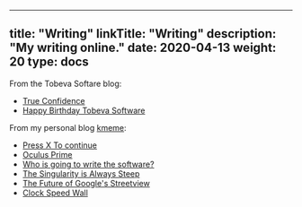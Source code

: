 
---
title: "Writing"
linkTitle: "Writing"
description: "My writing online."
date: 2020-04-13
weight: 20
type: docs
---

From the Tobeva Softare blog:

* [True Confidence](/blog/2020/04/12/true-confidence/)
* [Happy Birthday Tobeva Software](/blog/happy-birthday-tobeva-software/)

From my personal blog [kmeme](http://kmeme.com):

* [Press X To continue](https://www.kmeme.com/2015/12/press-x-to-continue.html)
* [Oculus Prime](https://www.kmeme.com/2014/06/oculus-prime.html)
* [Who is going to write the software?](https://www.kmeme.com/2014/03/who-is-going-to-write-software.html)
* [The Singularity is Always Steep](https://www.kmeme.com/2010/07/singularity-is-always-steep.html)
* [The Future of Google's Streetview](https://www.kmeme.com/2010/10/future-of-googles-street-view.html)
* [Clock Speed Wall](https://www.kmeme.com/2010/09/clock-speed-wall.html)
